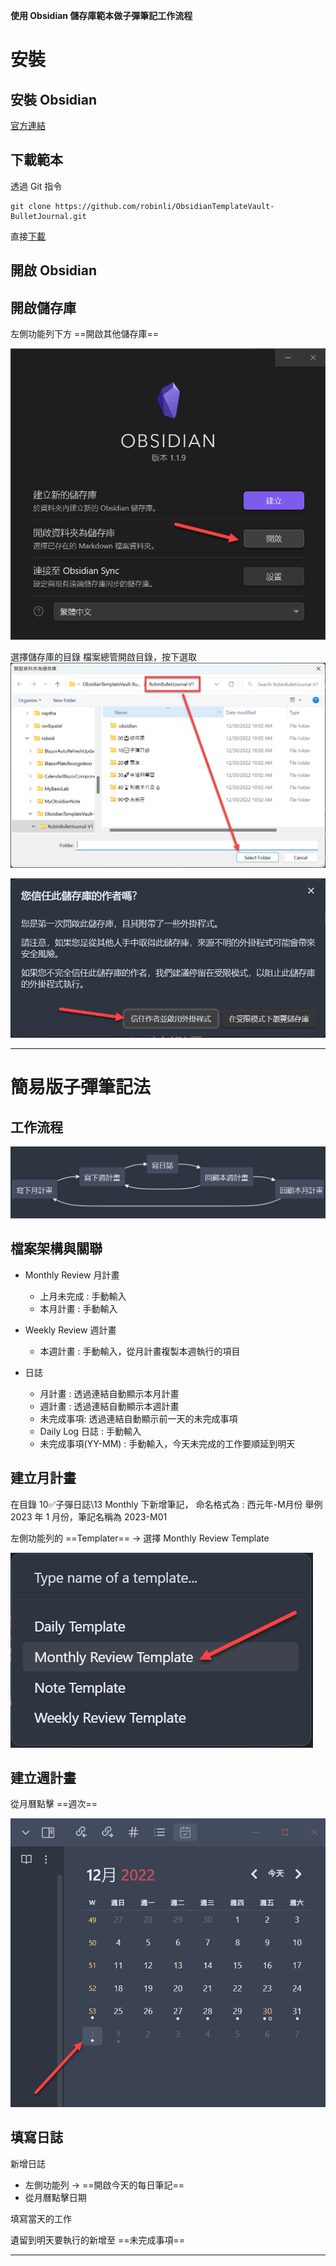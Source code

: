 **使用 Obsidian 儲存庫範本做子彈筆記工作流程**

# 安裝
## 安裝 Obsidian 
[官方連結](https://obsidian.md/download) 

## 下載範本
透過 Git 指令
```
git clone https://github.com/robinli/ObsidianTemplateVault-BulletJournal.git
```

直接[下載](https://github.com/robinli/ObsidianTemplateVault-BulletJournal/archive/refs/heads/main.zip)


## 開啟 Obsidian


## 開啟儲存庫
左側功能列下方 ==開啟其他儲存庫== 

![](https://github.com/robinli/ObsidianTemplateVault-BulletJournal/blob/main/RobinBulletJournal-V1/90%F0%9F%92%8E%E7%B3%BB%E7%B5%B1%E5%8C%A3/99%20Attachment/Pasted%20image%2020221230104630.png?raw=true)


選擇儲存庫的目錄
檔案總管開啟目錄，按下選取
![](https://github.com/robinli/ObsidianTemplateVault-BulletJournal/blob/main/RobinBulletJournal-V1/90%F0%9F%92%8E%E7%B3%BB%E7%B5%B1%E5%8C%A3/99%20Attachment/Pasted%20image%2020221230104746.png?raw=true)

![](https://github.com/robinli/ObsidianTemplateVault-BulletJournal/blob/main/RobinBulletJournal-V1/90%F0%9F%92%8E%E7%B3%BB%E7%B5%B1%E5%8C%A3/99%20Attachment/Pasted%20image%2020221230104733.png?raw=true)

---

# 簡易版子彈筆記法
## 工作流程
![](https://github.com/robinli/ObsidianTemplateVault-BulletJournal/blob/main/RobinBulletJournal-V1/90%F0%9F%92%8E%E7%B3%BB%E7%B5%B1%E5%8C%A3/99%20Attachment/Pasted%20image%2020221230114023%20%E7%B0%A1%E6%98%93%E7%89%88%E5%AD%90%E5%BD%88%E7%AD%86%E8%A8%98%E6%B3%95%E6%B5%81%E7%A8%8B%E5%9C%96.png?raw=true)

## 檔案架構與關聯
- Monthly Review 月計畫
	- 上月未完成 : 手動輸入
	- 本月計畫 : 手動輸入

- Weekly Review 週計畫
	- 本週計畫 : 手動輸入，從月計畫複製本週執行的項目

- 日誌
	- 月計畫 : 透過連結自動顯示本月計畫	
	- 週計畫 : 透過連結自動顯示本週計畫
	- 未完成事項: 透過連結自動顯示前一天的未完成事項
	- Daily Log 日誌 : 手動輸入
	- 未完成事項(YY-MM) : 手動輸入，今天未完成的工作要順延到明天


## 建立月計畫
在目錄 10✅子彈日誌\13 Monthly 下新增筆記，
命名格式為 : 西元年-M月份
舉例 2023 年 1 月份，筆記名稱為 2023-M01

左側功能列的 ==Templater== -> 選擇 Monthly Review Template

![](https://github.com/robinli/ObsidianTemplateVault-BulletJournal/blob/main/RobinBulletJournal-V1/90%F0%9F%92%8E%E7%B3%BB%E7%B5%B1%E5%8C%A3/99%20Attachment/Pasted%20image%2020221230104525.png?raw=true)


## 建立週計畫
從月曆點擊 ==週次==

![](https://github.com/robinli/ObsidianTemplateVault-BulletJournal/blob/main/RobinBulletJournal-V1/90%F0%9F%92%8E%E7%B3%BB%E7%B5%B1%E5%8C%A3/99%20Attachment/Pasted%20image%2020221230102842.png?raw=true)

## 填寫日誌
新增日誌
- 左側功能列 -> ==開啟今天的每日筆記==
- 從月曆點擊日期

填寫當天的工作

遺留到明天要執行的新增至 ==未完成事項==

---
